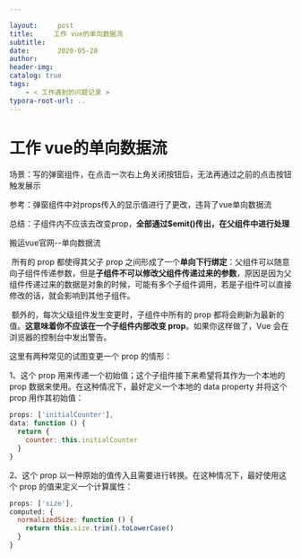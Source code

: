 ```yaml
---

layout:     post
title:     工作 vue的单向数据流
subtitle:  
date:       2020-05-20
author:     
header-img: 
catalog: true
tags:
    - < 工作遇到的问题记录 >
typora-root-url: ..
---
```



# 工作 vue的单向数据流

场景：写的弹窗组件，在点击一次右上角关闭按钮后，无法再通过之前的点击按钮触发展示

参考：弹窗组件中对props传入的显示值进行了更改，违背了vue单向数据流

总结：子组件内不应该去改变prop，**全部通过$emit()传出，在父组件中进行处理**





搬运vue官网--单向数据流

​	所有的 prop 都使得其父子 prop 之间形成了一个**单向下行绑定**：父组件可以随意向子组件传递参数，但是**子组件不可以修改父组件传递过来的参数**，原因是因为父组件传递过来的数据是对象的时候，可能有多个子组件调用，若是子组件可以直接修改的话，就会影响到其他子组件。

​	额外的，每次父级组件发生变更时，子组件中所有的 prop 都将会刷新为最新的值。**这意味着你不应该在一个子组件内部改变 prop**。如果你这样做了，Vue 会在浏览器的控制台中发出警告。

这里有两种常见的试图变更一个 prop 的情形：

1、这个 prop 用来传递一个初始值；这个子组件接下来希望将其作为一个本地的 prop 数据来使用。在这种情况下，最好定义一个本地的 data property 并将这个 prop 用作其初始值：

```javascript
props: ['initialCounter'],
data: function () {
  return {
    counter: this.initialCounter
  }
}
```

2、这个 prop 以一种原始的值传入且需要进行转换。在这种情况下，最好使用这个 prop 的值来定义一个计算属性：

```javascript
props: ['size'],
computed: {
  normalizedSize: function () {
    return this.size.trim().toLowerCase()
  }
}
```

















